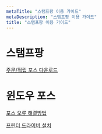 ```yaml
---
metaTitle: "스탬프팡 이용 가이드"
metaDescription: "스탬프팡 이용 가이드"
title: "스탬프팡 이용 가이드"
---
```


# 스탬프팡

[주문/적립 포스 다운로드](/spang/posdown)

# 윈도우 포스

[포스 오류 해결방법](/wpos/help)

[프린터 드라이버 설치](/wpos/driver)